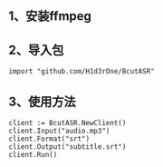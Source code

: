 ## 1、安装ffmpeg  

## 2、导入包  
```
import "github.com/H1d3rOne/BcutASR" 
```
## 3、使用方法  
``` 
client := BcutASR.NewClient()  
client.Input("audio.mp3")  
client.Format("srt")  
client.Output("subtitle.srt")  
client.Run()  
```


